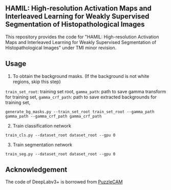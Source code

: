 ## HAMIL: High-resolution Activation Maps and Interleaved Learning for Weakly Supervised Segmentation of Histopathological Images

This repository provides the code for "HAMIL: High-resolution Activation Maps and Interleaved Learning for Weakly Supervised Segmentation of Histopathological Images"
under TMI minor revision.

## Usage
1. To obtain the background masks. (If the background is not white regions, skip this step)

```train_set_root```: training set root, ```gamma_path```: path to save gamma transform for training set, ```gamma_crf_path```: path to save extracted backgrounds for training set, 

```
generate_bg_masks.py --train_set_root train_set_root --gamma_path gamma_path --gamma_crf_path gamma_crf_path
```

2. Train classification network
```
train_cls.py --dataset_root dataset_root --gpu 0
```

3. Train segmentation network
```
train_seg.py --dataset_root dataset_root --gpu 0
```

## Acknowledgement
The code of DeepLabv3+ is borrowed from [PuzzleCAM](https://github.com/shjo-april/PuzzleCAM)
